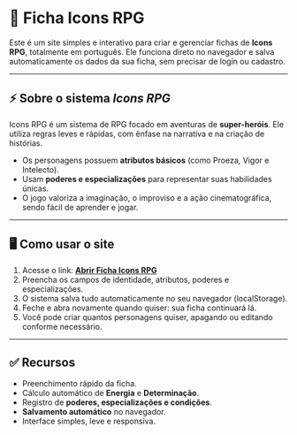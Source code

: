 # 📖 Ficha Icons RPG

Este é um site simples e interativo para criar e gerenciar fichas de **Icons RPG**, totalmente em português. Ele funciona direto no navegador e salva automaticamente os dados da sua ficha, sem precisar de login ou cadastro.

---

## ⚡ Sobre o sistema *Icons RPG*

Icons RPG é um sistema de RPG focado em aventuras de **super-heróis**.
Ele utiliza regras leves e rápidas, com ênfase na narrativa e na criação de histórias.

* Os personagens possuem **atributos básicos** (como Proeza, Vigor e Intelecto).
* Usam **poderes e especializações** para representar suas habilidades únicas.
* O jogo valoriza a imaginação, o improviso e a ação cinematográfica, sendo fácil de aprender e jogar.

---

## 🖥️ Como usar o site

1. Acesse o link: **[Abrir Ficha Icons RPG](https://github.com/PrazerPedro/Ficha-ICONS-RPG-PT---BR-/blob/main/Ficha%20INCON.html)**
2. Preencha os campos de identidade, atributos, poderes e especializações.
3. O sistema salva tudo automaticamente no seu navegador (localStorage).
4. Feche e abra novamente quando quiser: sua ficha continuará lá.
5. Você pode criar quantos personagens quiser, apagando ou editando conforme necessário.

---

## ✅ Recursos

* Preenchimento rápido da ficha.
* Cálculo automático de **Energia** e **Determinação**.
* Registro de **poderes, especializações e condições**.
* **Salvamento automático** no navegador.
* Interface simples, leve e responsiva.
